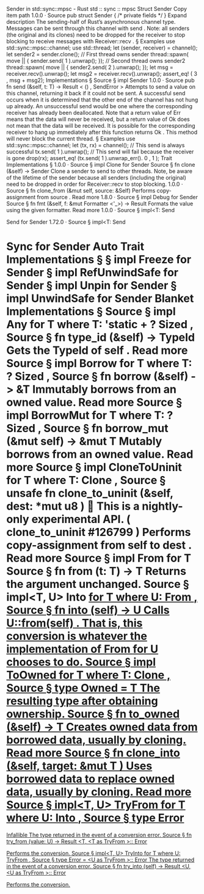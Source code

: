 Sender in std::sync::mpsc - Rust
std
::
sync
::
mpsc
Struct
Sender
Copy item path
1.0.0
·
Source
pub struct Sender<T> {
/* private fields */
}
Expand description
The sending-half of Rust’s asynchronous
channel
type.
Messages can be sent through this channel with
send
.
Note: all senders (the original and its clones) need to be dropped for the receiver
to stop blocking to receive messages with
Receiver::recv
.
§
Examples
use
std::sync::mpsc::channel;
use
std::thread;
let
(sender, receiver) = channel();
let
sender2 = sender.clone();
// First thread owns sender
thread::spawn(
move
|| {
    sender.send(
1
).unwrap();
});
// Second thread owns sender2
thread::spawn(
move
|| {
    sender2.send(
2
).unwrap();
});
let
msg = receiver.recv().unwrap();
let
msg2 = receiver.recv().unwrap();
assert_eq!
(
3
, msg + msg2);
Implementations
§
Source
§
impl<T>
Sender
<T>
1.0.0
·
Source
pub fn
send
(&self, t: T) ->
Result
<
()
,
SendError
<T>>
Attempts to send a value on this channel, returning it back if it could
not be sent.
A successful send occurs when it is determined that the other end of
the channel has not hung up already. An unsuccessful send would be one
where the corresponding receiver has already been deallocated. Note
that a return value of
Err
means that the data will never be
received, but a return value of
Ok
does
not
mean that the data
will be received. It is possible for the corresponding receiver to
hang up immediately after this function returns
Ok
.
This method will never block the current thread.
§
Examples
use
std::sync::mpsc::channel;
let
(tx, rx) = channel();
// This send is always successful
tx.send(
1
).unwrap();
// This send will fail because the receiver is gone
drop(rx);
assert_eq!
(tx.send(
1
).unwrap_err().
0
,
1
);
Trait Implementations
§
1.0.0
·
Source
§
impl<T>
Clone
for
Sender
<T>
Source
§
fn
clone
(&self) ->
Sender
<T>
Clone a sender to send to other threads.
Note, be aware of the lifetime of the sender because all senders
(including the original) need to be dropped in order for
Receiver::recv
to stop blocking.
1.0.0
·
Source
§
fn
clone_from
(&mut self, source: &Self)
Performs copy-assignment from
source
.
Read more
1.8.0
·
Source
§
impl<T>
Debug
for
Sender
<T>
Source
§
fn
fmt
(&self, f: &mut
Formatter
<'_>) ->
Result
Formats the value using the given formatter.
Read more
1.0.0
·
Source
§
impl<T:
Send
>
Send
for
Sender
<T>
1.72.0
·
Source
§
impl<T:
Send
>
Sync
for
Sender
<T>
Auto Trait Implementations
§
§
impl<T>
Freeze
for
Sender
<T>
§
impl<T>
RefUnwindSafe
for
Sender
<T>
§
impl<T>
Unpin
for
Sender
<T>
§
impl<T>
UnwindSafe
for
Sender
<T>
Blanket Implementations
§
Source
§
impl<T>
Any
for T
where
    T: 'static + ?
Sized
,
Source
§
fn
type_id
(&self) ->
TypeId
Gets the
TypeId
of
self
.
Read more
Source
§
impl<T>
Borrow
<T> for T
where
    T: ?
Sized
,
Source
§
fn
borrow
(&self) ->
&T
Immutably borrows from an owned value.
Read more
Source
§
impl<T>
BorrowMut
<T> for T
where
    T: ?
Sized
,
Source
§
fn
borrow_mut
(&mut self) ->
&mut T
Mutably borrows from an owned value.
Read more
Source
§
impl<T>
CloneToUninit
for T
where
    T:
Clone
,
Source
§
unsafe fn
clone_to_uninit
(&self, dest:
*mut
u8
)
🔬
This is a nightly-only experimental API. (
clone_to_uninit
#126799
)
Performs copy-assignment from
self
to
dest
.
Read more
Source
§
impl<T>
From
<T> for T
Source
§
fn
from
(t: T) -> T
Returns the argument unchanged.
Source
§
impl<T, U>
Into
<U> for T
where
    U:
From
<T>,
Source
§
fn
into
(self) -> U
Calls
U::from(self)
.
That is, this conversion is whatever the implementation of
From
<T> for U
chooses to do.
Source
§
impl<T>
ToOwned
for T
where
    T:
Clone
,
Source
§
type
Owned
= T
The resulting type after obtaining ownership.
Source
§
fn
to_owned
(&self) -> T
Creates owned data from borrowed data, usually by cloning.
Read more
Source
§
fn
clone_into
(&self, target:
&mut T
)
Uses borrowed data to replace owned data, usually by cloning.
Read more
Source
§
impl<T, U>
TryFrom
<U> for T
where
    U:
Into
<T>,
Source
§
type
Error
=
Infallible
The type returned in the event of a conversion error.
Source
§
fn
try_from
(value: U) ->
Result
<T, <T as
TryFrom
<U>>::
Error
>
Performs the conversion.
Source
§
impl<T, U>
TryInto
<U> for T
where
    U:
TryFrom
<T>,
Source
§
type
Error
= <U as
TryFrom
<T>>::
Error
The type returned in the event of a conversion error.
Source
§
fn
try_into
(self) ->
Result
<U, <U as
TryFrom
<T>>::
Error
>
Performs the conversion.